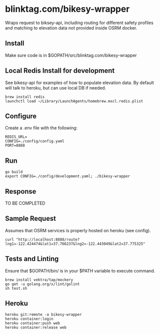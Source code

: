 # blinktag.com/bikesy-wrapper

Wraps request to biksey-api, including routing for different safety profiles and matching to elevation data not provided inside OSRM docker.

## Install

Make sure code is in
$GOPATH/src/blinktag.com/bikesy-wrapper

## Local Redis Install for development
See bikesy-api for examples of how to populate elevation data.  By default will talk to heroku, but can use local DB if needed.
```
brew install redis
launchctl load ~/Library/LaunchAgents/homebrew.mxcl.redis.plist
```

## Configure
Create a .env file with the following:
```
REDIS_URL=
CONFIG=./config/config.yaml
PORT=8888
```

## Run

```
go build
export CONFIG=./config/development.yaml; ./bikesy-wrapper
```

## Response
TO BE COMPLETED

## Sample Request
Assumes that OSRM services is properly hosted on heroku (see config).
```
curl "http://localhost:8888/route?lng1=-122.424474&lat1=37.766237&lng2=-122.443049&lat2=37.775325"
```

## Tests and Linting
Ensure that $GOPATH/bin/ is in your $PATH variable to execute command.
```
brew install vektra/tap/mockery
go get -u golang.org/x/lint/golint
sh test.sh
```

## Heroku
```
heroku git:remote -a bikesy-wrapper
heroku container:login
heroku container:push web
heroku container:release web
```
